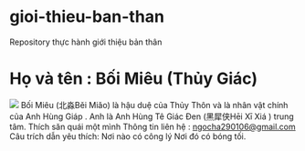 # gioi-thieu-ban-than
Repository thực hành giới thiệu bản thân
# Họ và tên : Bối Miêu (Thủy Giác)
![![<img width="148" height="148" alt="image" src="https://github.com/user-attachments/assets/bc38b004-3bd0-44bb-bbfd-435e7c857c02" />
](image.png)](https://anhhungtraidat.wordpress.com/gioi-thieu/)
Bối Miêu (北淼Běi Miǎo) là hậu duệ của Thủy Thôn và là nhân vật chính của Anh Hùng Giáp . Anh là Anh Hùng Tê Giác Đen (黑犀侠Hēi Xī Xiá ) trung tâm.
Thích săn quái một mình
Thông tin liên hệ : ngocha290106@gmail.com
Câu trích dẫn yêu thích: 
Nơi nào có công lý 
Nơi đó có bóng tối.
